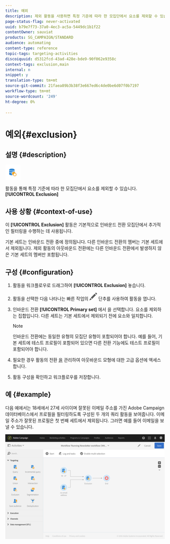 ```yaml
---
title: 예외
description: 제외 활동을 사용하면 특정 기준에 따라 한 모집단에서 요소를 제외할 수 있습니다.
page-status-flag: never-activated
uuid: b79e7f73-37a0-4ec3-ac5a-5449dc1b1f22
contentOwner: sauviat
products: SG_CAMPAIGN/STANDARD
audience: automating
content-type: reference
topic-tags: targeting-activities
discoiquuid: d5312fcd-43ad-428e-bde9-90f062e9358c
context-tags: exclusion,main
internal: n
snippet: y
translation-type: tm+mt
source-git-commit: 21faea89b3b38f3e667ed6c4de0be6d07f0b7197
workflow-type: tm+mt
source-wordcount: '249'
ht-degree: 0%

---
```



# 예외{#exclusion}

## 설명 {#description}

![](assets/exclusion.png)

활동을 통해 특정 기준에 따라 한 모집단에서 요소를 제외할 수 있습니다. **[!UICONTROL Exclusion]**

## 사용 상황 {#context-of-use}

이 **[!UICONTROL Exclusion]** 활동은 기본적으로 인바운드 전환 모집단에서 추가적인 필터링을 수행하는 데 사용됩니다.

기본 세트는 인바운드 전환 중에 정의됩니다. 다른 인바운드 전환의 멤버는 기본 세트에서 제외됩니다. 제외 활동의 아웃바운드 전환에는 다른 인바운드 전환에서 발생하지 않은 기본 세트의 멤버만 포함됩니다.

## 구성 {#configuration}

1. 활동을 워크플로우로 드래그하여 **[!UICONTROL Exclusion]** 놓습니다.
1. 활동을 선택한 다음 나타나는 빠른 작업의 ![](assets/edit_darkgrey-24px.png) 단추를 사용하여 활동을 엽니다.
1. 인바운드 전환 **[!UICONTROL Primary set]** 에서 을 선택합니다. 요소를 제외하는 집합입니다. 다른 세트는 기본 세트에서 제외되기 전에 요소와 일치합니다.

   >[!NOTE]
   >
   >인바운드 전환에는 동일한 유형의 모집단 유형이 포함되어야 합니다. 예를 들어, 기본 세트에 테스트 프로필이 포함되어 있으면 다른 전환 기능에도 테스트 프로필이 포함되어야 합니다.

1. 필요한 경우 활동의 전환 [을](../../automating/using/activity-properties.md) 관리하여 아웃바운드 모형에 대한 고급 옵션에 액세스합니다.
1. 활동 구성을 확인하고 워크플로우를 저장합니다.

## 예 {#example}

다음 예에서는 18세에서 27세 사이이며 잘못된 이메일 주소를 가진 Adobe Campaign 데이터베이스에서 프로필을 필터링하도록 구성된 두 개의 쿼리 활동을 보여줍니다. 이메일 주소가 잘못된 프로필은 첫 번째 세트에서 제외됩니다. 그러면 예를 들어 이메일을 보낼 수 있습니다.

![](assets/wkf_exclusion_example.png)

